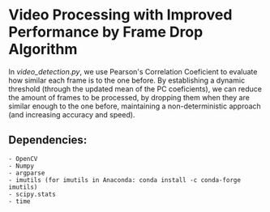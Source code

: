 # Video Processing with Improved Performance by Frame Drop Algorithm
In *video_detection.py*, we use Pearson's Correlation Coeficient to evaluate how similar each frame is to the one before. By establishing a dynamic threshold (through the updated mean of the PC coeficients), we can reduce the amount of frames to be processed, by dropping them when they are similar enough to the one before, maintaining a non-deterministic approach (and increasing accuracy and speed).

## Dependencies:
    - OpenCV
    - Numpy
    - argparse
    - imutils (for imutils in Anaconda: conda install -c conda-forge imutils)
    - scipy.stats
    - time
